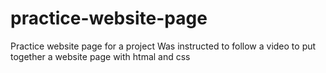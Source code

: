 # practice-website-page
Practice website page for a project
Was instructed to follow a video to put together a website page with htmal and css
